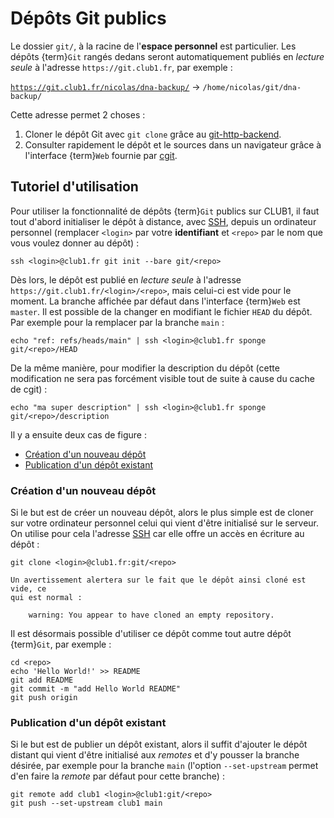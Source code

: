 Dépôts Git publics
==================

Le dossier `git/`, à la racine de l'**espace personnel** est particulier.
Les dépôts {term}`Git` rangés dedans seront automatiquement publiés en _lecture seule_
à l'adresse `https://git.club1.fr`, par exemple :

[`https://git.club1.fr/nicolas/dna-backup/`](https://git.club1.fr/nicolas/dna-backup/)
&rarr; `/home/nicolas/git/dna-backup/`

Cette adresse permet 2 choses :

1. Cloner le dépôt Git avec `git clone` grâce au
   [git-http-backend](https://git-scm.com/docs/git-http-backend).
2. Consulter rapidement le dépôt et le sources dans un navigateur grâce à
   l'interface {term}`Web` fournie par [cgit](https://git.zx2c4.com/cgit/about/).

Tutoriel d'utilisation
----------------------

Pour utiliser la fonctionnalité de dépôts {term}`Git` publics sur CLUB1, il faut tout
d'abord initialiser le dépôt à distance, avec [SSH](ssh.md), depuis un ordinateur personnel
(remplacer `<login>` par votre **identifiant** et `<repo>` par le nom que vous
voulez donner au dépôt) :

    ssh <login>@club1.fr git init --bare git/<repo>

Dès lors, le dépôt est publié en _lecture seule_ à l'adresse
`https://git.club1.fr/<login>/<repo>`, mais celui-ci est vide pour le
moment. La branche affichée par défaut dans l'interface {term}`Web` est `master`.
Il est possible de la changer en modifiant le fichier `HEAD` du dépôt.
Par exemple pour la remplacer par la branche `main` :

    echo "ref: refs/heads/main" | ssh <login>@club1.fr sponge git/<repo>/HEAD

De la même manière, pour modifier la description du dépôt (cette modification
ne sera pas forcément visible tout de suite à cause du cache de cgit) :

    echo "ma super description" | ssh <login>@club1.fr sponge git/<repo>/description

Il y a ensuite deux cas de figure :

- [Création d'un nouveau dépôt](#création-dun-nouveau-dépôt)
- [Publication d'un dépôt existant](#publication-dun-dépôt-existant)

### Création d'un nouveau dépôt

Si le but est de créer un nouveau dépôt, alors le plus simple est de cloner
sur votre ordinateur personnel celui qui vient d'être initialisé sur le serveur.
On utilise pour cela l'adresse [SSH](ssh.md) car elle offre un accès en écriture
au dépôt :

    git clone <login>@club1.fr:git/<repo>

```{note}
Un avertissement alertera sur le fait que le dépôt ainsi cloné est vide, ce
qui est normal :

    warning: You appear to have cloned an empty repository.
```

Il est désormais possible d'utiliser ce dépôt comme tout autre dépôt {term}`Git`,
par exemple :

    cd <repo>
    echo 'Hello World!' >> README
    git add README
    git commit -m "add Hello World README"
    git push origin


### Publication d'un dépôt existant

Si le but est de publier un dépôt existant, alors il suffit d'ajouter le
dépôt distant qui vient d'être initialisé aux _remotes_ et d'y pousser la
branche désirée, par exemple pour la branche `main` (l'option `--set-upstream`
permet d'en faire la _remote_ par défaut pour cette branche) :

    git remote add club1 <login>@club1:git/<repo>
    git push --set-upstream club1 main
